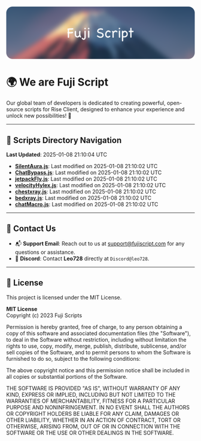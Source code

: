 ![Banner](.github/b.webp)

# 🌍 **We are Fuji Script**

Our global team of developers is dedicated to creating powerful, open-source scripts for Rise Client, designed to enhance your experience and unlock new possibilities! 🌟

---
<!-- SCRIPTS_NAVIGATION_START -->
## 📂 **Scripts Directory Navigation**

**Last Updated**: 2025-01-08 21:10:04 UTC

- **[SilentAura.js](scripts/SilentAura.js)**: Last modified on 2025-01-08 21:10:02 UTC
- **[ChatBypass.js](scripts/ChatBypass.js)**: Last modified on 2025-01-08 21:10:02 UTC
- **[jetpackFly.js](scripts/jetpackFly.js)**: Last modified on 2025-01-08 21:10:02 UTC
- **[velocityHylex.js](scripts/velocityHylex.js)**: Last modified on 2025-01-08 21:10:02 UTC
- **[chestxray.js](scripts/chestxray.js)**: Last modified on 2025-01-08 21:10:02 UTC
- **[bedxray.js](scripts/bedxray.js)**: Last modified on 2025-01-08 21:10:02 UTC
- **[chatMacro.js](scripts/chatMacro.js)**: Last modified on 2025-01-08 21:10:02 UTC

<!-- SCRIPTS_NAVIGATION_END -->

---

## 💬 **Contact Us**  
- 📬 **Support Email**: Reach out to us at [support@fujiscript.com](mailto:support@fujiscript.com) for any questions or assistance.  
- 💬 **Discord**: Contact **Leo728** directly at `Discord@leo728`.

---

## 📜 **License**

This project is licensed under the MIT License.  

**MIT License**  
Copyright (c) 2023 Fuji Scripts  

Permission is hereby granted, free of charge, to any person obtaining a copy of this software and associated documentation files (the "Software"), to deal in the Software without restriction, including without limitation the rights to use, copy, modify, merge, publish, distribute, sublicense, and/or sell copies of the Software, and to permit persons to whom the Software is furnished to do so, subject to the following conditions:  

The above copyright notice and this permission notice shall be included in all copies or substantial portions of the Software.  

THE SOFTWARE IS PROVIDED "AS IS", WITHOUT WARRANTY OF ANY KIND, EXPRESS OR IMPLIED, INCLUDING BUT NOT LIMITED TO THE WARRANTIES OF MERCHANTABILITY, FITNESS FOR A PARTICULAR PURPOSE AND NONINFRINGEMENT. IN NO EVENT SHALL THE AUTHORS OR COPYRIGHT HOLDERS BE LIABLE FOR ANY CLAIM, DAMAGES OR OTHER LIABILITY, WHETHER IN AN ACTION OF CONTRACT, TORT OR OTHERWISE, ARISING FROM, OUT OF OR IN CONNECTION WITH THE SOFTWARE OR THE USE OR OTHER DEALINGS IN THE SOFTWARE.  
